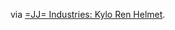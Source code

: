 via [=JJ= Industries: Kylo Ren Helmet](https://www.myminifactory.com/object/jj-industries-kylo-ren-helmet-14106).

